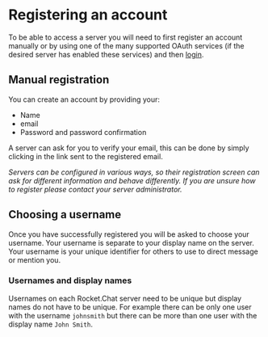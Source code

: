 # Registering an account

To be able to access a server you will need to first register an account manually or by using one of the many supported OAuth services (if the desired server has enabled these services) and then [login](../login/).

## Manual registration
You can create an account by providing your:

- Name
- email
- Password and password confirmation

A server can ask for you to verify your email, this can be done by simply clicking in the link sent to the registered email.

_Servers can be configured in various ways, so their registration screen can ask for different information and behave differently. If you are unsure how to register please contact your server administrator._

## Choosing a username
Once you have successfully registered you will be asked to choose your username. Your username is separate to your display name on the server. Your username is your unique identifier for others to use to direct message or mention you.

### Usernames and display names

Usernames on each Rocket.Chat server need to be unique but display names do not have to be unique. For example there can be only one user with the username `johnsmith` but there can be more than one user with the display name `John Smith`.
